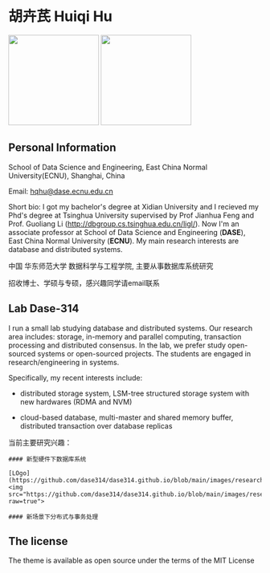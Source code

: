 # 胡卉芪 Huiqi Hu

<img width="180px" src="https://github.com/dase314/dase314.github.io/blob/main/images/dase_logo.PNG?raw=true">
<img width="180px" src="https://github.com/dase314/dase314.github.io/blob/main/images/sch_logo.PNG?raw=true">


##  Personal Information



School of Data Science and Engineering, East China Normal University(ECNU), Shanghai, China

Email: hqhu@dase.ecnu.edu.cn

Short bio: I got my bachelor's degree at Xidian University and I recieved my Phd's degree at Tsinghua University supervised by Prof Jianhua Feng and Prof. Guoliang Li (<http://dbgroup.cs.tsinghua.edu.cn/ligl/>). Now I'm an associate professor at School of Data Science and Engineering (**DASE**), East China Normal University (**ECNU**). My main research interests are database and distributed systems.

中国 华东师范大学 数据科学与工程学院,  主要从事数据库系统研究

招收博士、学硕与专硕，感兴趣同学请email联系

##  Lab Dase-314 


I run a small lab studying database and distributed systems. Our research area includes: storage, in-memory and parallel computing,  transaction processing and distributed consensus. In the lab, we prefer study open-sourced systems or open-sourced projects. The students are engaged in research/engineering in systems.

Specifically, my recent interests include:

* distributed storage system, LSM-tree structured storage system with new hardwares (RDMA and NVM)

* cloud-based database, multi-master and shared memory buffer, distributed transaction over database replicas

当前主要研究兴趣：
```warning
#### 新型硬件下数据库系统

[LOgo](https://github.com/dase314/dase314.github.io/blob/main/images/research1.PNG)
<img src="https://github.com/dase314/dase314.github.io/blob/main/images/research1.PNG?raw=true">

```
```warning
#### 新场景下分布式与事务处理
```



## The license

The theme is available as open source under the terms of the MIT License
